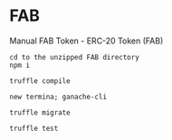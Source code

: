 # FAB
Manual FAB Token - ERC-20 Token (FAB)

    cd to the unzipped FAB directory
    npm i
    
    truffle compile

    new termina; ganache-cli
    
    truffle migrate 

    truffle test